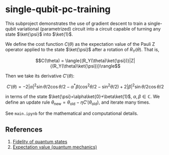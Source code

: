# single-qubit-pc-training

This subproject demonstrates the use of gradient descent to train a single-qubit variational (parametrized) circuit into a circuit capable of turning any state $\ket{\psi}$ into $\ket{1}$.

We define the cost function $C(\theta)$ as the expectation value of the Pauli Z operator applied to the state $\ket{\psi}$ after a rotation of $R_Y(\theta)$. That is,

$$C(\theta) = \langle{(R_Y(\theta)\ket{\psi})}|Z|{(R_Y(\theta)\ket{\psi})}\rangle$$

Then we take its derivative $C'(\theta)$:

$$
C'(\theta) = -2|\alpha|^2\sin \theta/2 \cos\theta/2 -\alpha^\ast\beta(\cos^2\theta/2-\sin^2\theta/2)+2|\beta|^2\sin\theta/2\cos\theta/2
$$

in terms of the state $\ket{\psi}=\alpha\ket{0}+\beta\ket{1}$, $\alpha,\beta\in\mathbb{C}$. We define an update rule $\theta_{\text{new}}=\theta_{\text{old}}-\eta 
C'(\theta_\text{old})$, and iterate many times.

See `main.ipynb` for the mathematical and computational details.

## References

1. [Fidelity of quantum states](https://en.wikipedia.org/wiki/Fidelity_of_quantum_states)
2. [Expectation value (quantum mechanics)](https://en.wikipedia.org/wiki/Expectation_value_(quantum_mechanics))